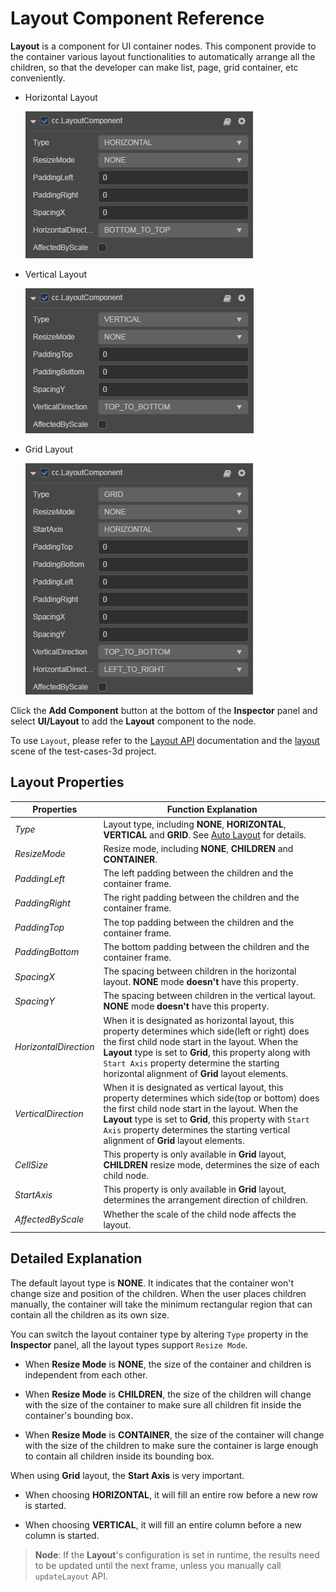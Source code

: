 # Layout Component Reference

__Layout__ is a component for UI container nodes. This component provide to the container various layout functionalities to automatically arrange all the children, so that the developer can make list, page, grid container, etc conveniently.

- Horizontal Layout

  ![horizontal-layout.png](layout/horizontal-layout.png)

- Vertical Layout

  ![vertical-layout.png](layout/vertical-layout.png)

- Grid Layout

  ![grid-layout.png](layout/grid-layout.png)

Click the __Add Component__ button at the bottom of the __Inspector__ panel and select __UI/Layout__ to add the __Layout__ component to the node.

To use `Layout`, please refer to the [Layout API](https://docs.cocos.com/creator/api/en/classes/ui.layout.html)  documentation and the [layout](https://github.com/cocos-creator/test-cases-3d/tree/master/assets/cases/ui/05.layout) scene of the test-cases-3d project.

## Layout Properties

| Properties             | Function Explanation      |
| --------------         | -----------   |
| *Type*                 | Layout type, including __NONE__, __HORIZONTAL__, __VERTICAL__ and __GRID__. See [Auto Layout](../engine/auto-layout.md) for details. |
| *ResizeMode*           | Resize mode, including __NONE__, __CHILDREN__ and __CONTAINER__. |
| *PaddingLeft*          | The left padding between the children and the container frame. |
| *PaddingRight*         | The right padding between the children and the container frame. |
| *PaddingTop*           | The top padding between the children and the container frame. |
| *PaddingBottom*        | The bottom padding between the children and the container frame. |
| *SpacingX*             | The spacing between children in the horizontal layout. __NONE__ mode __doesn't__ have this property. |
| *SpacingY*             | The spacing between children in the vertical layout. __NONE__ mode __doesn't__ have this property. |
| *HorizontalDirection*  | When it is designated as horizontal layout, this property determines which side(left or right) does the first child node start in the layout. When the __Layout__ type is set to __Grid__, this property along with `Start Axis` property determine the starting horizontal alignment of __Grid__ layout elements. |
| *VerticalDirection*    | When it is designated as vertical layout, this property determines which side(top or bottom) does the first child node start in the layout. When the __Layout__ type is set to __Grid__, this property with `Start Axis` property determines the starting vertical alignment of __Grid__ layout elements. |
| *CellSize*             | This property is only available in __Grid__ layout, __CHILDREN__ resize mode, determines the size of each child node. |
| *StartAxis*            | This property is only available in __Grid__ layout, determines the arrangement direction of children. |
| *AffectedByScale*      | Whether the scale of the child node affects the layout.  |

## Detailed Explanation

The default layout type is __NONE__. It indicates that the container won't change size and position of the children. When the user places children manually, the container will take the minimum rectangular region that can contain all the children as its own size.

You can switch the layout container type by altering `Type` property in the __Inspector__ panel, all the layout types support `Resize Mode`.

- When __Resize Mode__ is __NONE__, the size of the container and children is independent from each other.

- When __Resize Mode__ is __CHILDREN__, the size of the children will change with the size of the container to make sure all children fit inside the container's bounding box.

- When __Resize Mode__ is __CONTAINER__, the size of the container will change with the size of the children to make sure the container is large enough to contain all children inside its bounding box.

When using __Grid__ layout, the __Start Axis__ is very important.

- When choosing __HORIZONTAL__, it will fill an entire row before a new row is started.

- When choosing __VERTICAL__, it will fill an entire column before a new column is started.

> __Node__: If the __Layout__'s configuration is set in runtime, the results need to be updated until the next frame, unless you manually call `updateLayout` API.

